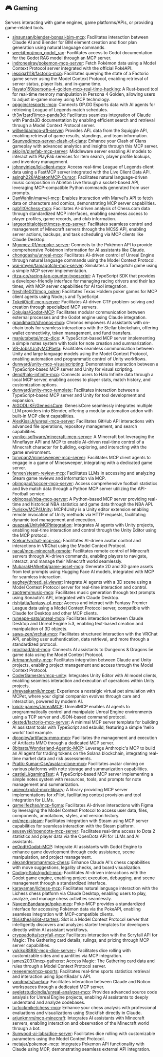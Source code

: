 ## 🎮 Gaming

Servers interacting with game engines, game platforms/APIs, or providing game-related tools.

- [sinsunsan/blender-bonsai-bim-mcp](https://github.com/sinsunsan/blender-bonsai-bim-mcp): Facilitates interaction between Claude AI and Blender for BIM element creation and floor plan generation using natural language commands.
- [weekitmo/mcp_godot_rag](https://github.com/weekitmo/mcp_godot_rag): Facilitates access to Godot documentation for the Godot RAG model through an MCP server.
- [indroneelray/pokemon-mcp-server](https://github.com/indroneelray/pokemon-mcp-server): Fetch Pokémon data using a Model Context Protocol server integrated with the official PokéAPI.
- [jessiqa1118/factorio-mcp](https://github.com/jessiqa1118/factorio-mcp): Facilitates querying the state of a Factorio game server using the Model Context Protocol, enabling retrieval of server status, player lists, and in-game time.
- [Rayato159/persona-4-golden-mcp-real-time-hacking](https://github.com/Rayato159/persona-4-golden-mcp-real-time-hacking): A Rust-based tool for real-time memory manipulation in Persona 4 Golden, allowing users to adjust in-game money using MCP technology.
- [opgginc/esports-mcp](https://github.com/opgginc/esports-mcp): Connects OP.GG Esports data with AI agents for retrieving League of Legends match schedules.
- [th3w1zard1/mcp-panda3d](https://github.com/th3w1zard1/mcp-panda3d): Facilitates seamless integration of Claude with Panda3D documentation by enabling efficient search and retrieval through a Model Context Protocol server.
- [willvelida/mcp-afl-server](https://github.com/willvelida/mcp-afl-server): Provides AFL data from the Squiggle API, enabling retrieval of game results, standings, and team information.
- [Saunved/mcp-server-clash-of-clans](https://github.com/Saunved/mcp-server-clash-of-clans): Enhance your Clash of Clans gameplay with advanced analytics and insights through this MCP server.
- [akiojin/playfab-mcp-server](https://github.com/akiojin/playfab-mcp-server): Middleware server enabling AI models to interact with PlayFab services for item search, player profile lookups, and inventory management.
- [johnnyinlee/lol-client-mcp](https://github.com/johnnyinlee/lol-client-mcp): Access real-time League of Legends client data using a FastMCP server integrated with the Live Client Data API.
- [asingh228/AbletonMCP-Cursor](https://github.com/asingh228/AbletonMCP-Cursor): Facilitates natural language-driven music composition in Ableton Live through a socket-based API, leveraging MCP-compatible Python commands generated from user prompts.
- [DanWahlin/marvel-mcp](https://github.com/DanWahlin/marvel-mcp): Enables interaction with Marvel's API to fetch data on characters and comics, demonstrating MCP server capabilities.
- [pab1it0/chess-mcp](https://github.com/pab1it0/chess-mcp): Facilitates AI-driven analysis of Chess.com data through standardized MCP interfaces, enabling seamless access to player profiles, game records, and club information.
- [largeorbitalobject/mcss-mcp-server](https://github.com/largeorbitalobject/mcss-mcp-server): Facilitates seamless control and management of Minecraft servers through the MCSS API, enabling server actions, backups, and task scheduling via MCP clients like Claude Desktop.
- [Mgomez-01/mcpoke-server](https://github.com/Mgomez-01/mcpoke-server): Connects to the Pokémon API to provide comprehensive Pokémon information for AI assistants like Claude.
- [chongdashu/unreal-mcp](https://github.com/chongdashu/unreal-mcp): Facilitates AI-driven control of Unreal Engine through natural language commands using the Model Context Protocol.
- [wai-imyen/tamagotchi-mcp-server](https://github.com/wai-imyen/tamagotchi-mcp-server): Simulates a Tamagotchi game using a simple MCP server implementation.
- [ritza-co/racing-lap-counter-typescript](https://github.com/ritza-co/racing-lap-counter-typescript): A TypeScript SDK that provides a developer-friendly interface for managing racing drivers and their lap times, with MCP server capabilities for AI tool integration.
- [freshlife001/mcp_poker](https://github.com/freshlife001/mcp_poker): Facilitates Texas Holdem poker games for MCP client agents using Node.js and TypeScript.
- [Tokeii0/ctf-mcp-server](https://github.com/Tokeii0/ctf-mcp-server): Facilitates AI-driven CTF problem-solving and creation through specialized MCP servers.
- [Dokujaa/Godot-MCP](https://github.com/Dokujaa/Godot-MCP): Facilitates modular communication between external processes and the Godot engine using Claude integration.
- [grandmastr/chronos-mcp](https://github.com/grandmastr/chronos-mcp): Chronos empowers AI assistants with on-chain tools for seamless interactions with the Stellar blockchain, offering wallet connectivity, token management, and fund transfers.
- [manjutabetai/mcp-dice](https://github.com/manjutabetai/mcp-dice): A TypeScript-based MCP server implementing a simple notes system with tools for note creation and summarization.
- [VR-Jobs/UnityMCPbeta](https://github.com/VR-Jobs/UnityMCPbeta): Facilitates seamless communication between Unity and large language models using the Model Context Protocol, enabling automation and programmatic control of Unity workflows.
- [dunward/unity-mcp-visualscripting](https://github.com/dunward/unity-mcp-visualscripting): Demonstrates interaction between a TypeScript-based MCP server and Unity for visual scripting.
- [dend/halo-infinite-mcp](https://github.com/dend/halo-infinite-mcp): Connects users to Halo Infinite data through a local MCP server, enabling access to player stats, match history, and customization options.
- [dunward/unity-mcp-template](https://github.com/dunward/unity-mcp-template): Facilitates interaction between a TypeScript-based MCP server and Unity for tool development and expansion.
- [AIGODLIKE/GenesisCore](https://github.com/AIGODLIKE/GenesisCore): GenesisCore seamlessly integrates multiple LLM providers into Blender, offering a modular automation addon with built-in MCP client capabilities.
- [AlexKissiJr/unreal-mcp-server](https://github.com/AlexKissiJr/unreal-mcp-server): Facilitates GitHub API interactions with advanced file operations, repository management, and search capabilities.
- [yuniko-software/minecraft-mcp-server](https://github.com/yuniko-software/minecraft-mcp-server): A Minecraft bot leveraging the Mineflayer API and MCP to enable AI-driven real-time control of a Minecraft character for building, exploring, and interacting with the game environment.
- [tonypan2/minesweeper-mcp-server](https://github.com/tonypan2/minesweeper-mcp-server): Facilitates MCP client agents to engage in a game of Minesweeper, integrating with a dedicated game server.
- [fenxer/steam-review-mcp](https://github.com/fenxer/steam-review-mcp): Facilitates LLMs in accessing and analyzing Steam game reviews and information via MCP.
- [obinopaul/soccer-mcp-server](https://github.com/obinopaul/soccer-mcp-server): Access comprehensive football statistics and live match data through a Python MCP server utilizing the API-Football service.
- [obinopaul/nba-mcp-server](https://github.com/obinopaul/nba-mcp-server): A Python-based MCP server providing real-time and historical NBA statistics and game data through the NBA API.
- [Purisky/MCP4Unity](https://github.com/Purisky/MCP4Unity): MCP4Unity is a Unity editor extension enabling remote invocation of Unity methods via HTTP requests, facilitating dynamic tool management and execution.
- [quazaai/UnityMCPIntegration](https://github.com/quazaai/UnityMCPIntegration): Integrates AI agents with Unity projects, enabling real-time interaction and control through the Unity Editor using the MCP protocol.
- [Krekun/vrchat-mcp-osc](https://github.com/Krekun/vrchat-mcp-osc): Facilitates AI-driven avatar control and interactions in VRChat using the Model Context Protocol.
- [nacal/mcp-minecraft-remote](https://github.com/nacal/mcp-minecraft-remote): Facilitates remote control of Minecraft servers through AI-driven commands, enabling players to navigate, interact, and manage their Minecraft world seamlessly.
- [MubarakHAlketbi/game-asset-mcp](https://github.com/MubarakHAlketbi/game-asset-mcp): Generate 2D and 3D game assets from text prompts using Hugging Face AI models, integrated with MCP for seamless interaction.
- [aughey/threed_ai_viewer](https://github.com/aughey/threed_ai_viewer): Integrate AI agents with a 3D scene using a Model Context Protocol server for real-time interaction and control.
- [zaptrem/music-mcp](https://github.com/zaptrem/music-mcp): Facilitates music generation through text prompts using Sonauto's API, integrated with Claude Desktop.
- [rishijatia/fantasy-pl-mcp](https://github.com/rishijatia/fantasy-pl-mcp): Access and interact with Fantasy Premier League data using a Model Context Protocol server, compatible with Claude for Desktop and other MCP clients.
- [runeape-sats/unreal-mcp](https://github.com/runeape-sats/unreal-mcp): Facilitates interaction between Claude Desktop and Unreal Engine 5.3, enabling text-based creation and manipulation of 3D objects.
- [sawa-zen/vrchat-mcp](https://github.com/sawa-zen/vrchat-mcp): Facilitates structured interaction with the VRChat API, enabling user authentication, data retrieval, and more through a standardized protocol.
- [procload/dnd-mcp](https://github.com/procload/dnd-mcp): Connects AI assistants to Dungeons & Dragons 5e game data using the Model Context Protocol.
- [Artmann/unity-mcp](https://github.com/Artmann/unity-mcp): Facilitates integration between Claude and Unity projects, enabling project management and access through the Model Context Protocol.
- [CoderGamester/mcp-unity](https://github.com/CoderGamester/mcp-unity): Integrates Unity Editor with AI model clients, enabling seamless interaction and execution of operations within Unity projects.
- [shreyaskarnik/mcpet](https://github.com/shreyaskarnik/mcpet): Experience a nostalgic virtual pet simulation with MCPet, where your digital companion evolves through care and interaction, powered by modern AI.
- [kvick-games/UnrealMCP](https://github.com/kvick-games/UnrealMCP): UnrealMCP enables AI agents to programmatically control and manipulate Unreal Engine environments using a TCP server and JSON-based command protocol.
- [dested/factorio-mcp-server](https://github.com/dested/factorio-mcp-server): A minimal MCP server template for building AI assistant tools with TypeScript and esbuild, featuring a simple 'hello world' tool example.
- [djcopley/artifacts-mmo-mcp](https://github.com/djcopley/artifacts-mmo-mcp): Facilitates the management and execution of Artifacts MMO through a dedicated MCP server.
- [8bitsats/Wonderland-Agentic-MCP](https://github.com/8bitsats/Wonderland-Agentic-MCP): Leverage Anthropic's MCP to build an AI agent for trading tokens on the Solana blockchain, integrating real-time market data and risk assessments.
- [Pratik-Kumar-Cse/avatar-clone-mcp](https://github.com/Pratik-Kumar-Cse/avatar-clone-mcp): Facilitates avatar cloning on various platforms with note storage and summarization capabilities.
- [castielLi/gamingTest](https://github.com/castielLi/gamingTest): A TypeScript-based MCP server implementing a simple notes system with resources, tools, and prompts for note management and summarization.
- [unievo/xpilot-mcp-library](https://github.com/unievo/xpilot-mcp-library): A library providing MCP server implementations for xPilot, facilitating context provision and tool integration for LLMs.
- [gamelifezhao/mcp-figma](https://github.com/gamelifezhao/mcp-figma): Facilitates AI-driven interactions with Figma by leveraging the Model Context Protocol to access user data, files, components, annotations, styles, and version history.
- [exi/mcp-steam](https://github.com/exi/mcp-steam): Facilitates integration with Steam using MCP server capabilities for seamless interaction with the Steam platform.
- [asusevski/opendota-mcp-server](https://github.com/asusevski/opendota-mcp-server): Facilitates real-time access to Dota 2 statistics and player data via the OpenDota API for LLMs and AI assistants.
- [ee0pdt/Godot-MCP](https://github.com/ee0pdt/Godot-MCP): Integrate AI assistants with Godot Engine to enhance game development through code assistance, scene manipulation, and project management.
- [alexandreroman/mcp-chess](https://github.com/alexandreroman/mcp-chess): Enhance Claude AI's chess capabilities with move suggestions, legality checks, and board visualization.
- [Coding-Solo/godot-mcp](https://github.com/Coding-Solo/godot-mcp): Facilitates AI-driven interactions with the Godot game engine, enabling project execution, debugging, and scene management through a standardized interface.
- [karayaman/lichess-mcp](https://github.com/karayaman/lichess-mcp): Facilitates natural language interaction with the Lichess chess platform via Claude Desktop, enabling users to play, analyze, and manage chess activities seamlessly.
- [NaveenBandarage/poke-mcp](https://github.com/NaveenBandarage/poke-mcp): Poke-MCP provides a standardized interface for accessing Pokémon data via the PokeAPI, enabling seamless integration with MCP-compatible clients.
- [thisistheaj/slot-starters](https://github.com/thisistheaj/slot-starters): Slot is a Model Context Protocol server that intelligently discovers and analyzes starter templates for developers directly within AI assistant workflows.
- [cryppadotta/scryfall-mcp](https://github.com/cryppadotta/scryfall-mcp): Facilitates interaction with the Scryfall API for Magic: The Gathering card details, rulings, and pricing through MCP server capabilities.
- [yukiko8888/-mcp-dice-server-](https://github.com/yukiko8888/-mcp-dice-server-): Facilitates dice rolling with customizable sides and quantities via MCP integration.
- [james2037/mcp-gatherer](https://github.com/james2037/mcp-gatherer): Access Magic: The Gathering card data and rules through a Model Context Protocol server.
- [reeeeemo/mcp-sports](https://github.com/reeeeemo/mcp-sports): Facilitates real-time sports statistics retrieval and interaction using SportRadar's API.
- [yandmats/suekou](https://github.com/yandmats/suekou): Facilitates interaction between Claude and Notion workspaces through a dedicated MCP server.
- [ayeletstudioindia/unreal-analyzer-mcp](https://github.com/ayeletstudioindia/unreal-analyzer-mcp): Provides advanced source code analysis for Unreal Engine projects, enabling AI assistants to deeply understand and analyze codebases.
- [turlockmike/chess-mcp](https://github.com/turlockmike/chess-mcp): Enhance your chess analysis with professional evaluations and visualizations using Stockfish directly in Claude.
- [arjunkmrm/mcp-minecraft](https://github.com/arjunkmrm/mcp-minecraft): Integrates AI assistants with Minecraft servers, enabling interaction and observation of the Minecraft world through a bot.
- [Sunwood-ai-labs/dice-server](https://github.com/Sunwood-ai-labs/dice-server): Facilitates dice rolling with customizable parameters using the Model Context Protocol.
- [metajar/pokemon-mcp](https://github.com/metajar/pokemon-mcp): Integrates Pokemon API functionality with Claude using MCP, demonstrating seamless external API integration.

